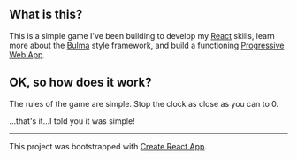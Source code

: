 ## What is this?
This is a simple game I've been building to develop my [React](https://reactjs.org/) skills, learn more about the [Bulma](https://bulma.io) style framework, and build a functioning [Progressive Web App](https://developers.google.com/web/progressive-web-apps/).

## OK, so how does it work?
The rules of the game are simple. Stop the clock as close as you can to 0.

...that's it...I told you it was simple!

---
This project was bootstrapped with [Create React App](https://github.com/facebookincubator/create-react-app).
